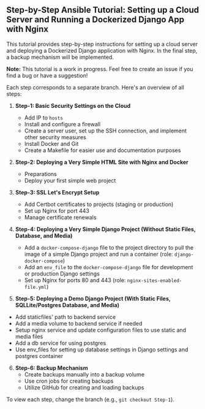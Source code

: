 ## Step-by-Step Ansible Tutorial: Setting up a Cloud Server and Running a Dockerized Django App with Nginx

This tutorial provides step-by-step instructions for setting up a cloud server and deploying a Dockerized Django application with Nginx. In the final step, a backup mechanism will be implemented.

**Note:** This tutorial is a work in progress. Feel free to create an issue if you find a bug or have a suggestion!

Each step corresponds to a separate branch. Here's an overview of all steps:

1. **Step-1: Basic Security Settings on the Cloud**
   - Add IP to `hosts`
   - Install and configure a firewall
   - Create a server user, set up the SSH connection, and implement other security measures
   - Install Docker and Git
   - Create a Makefile for easier use and documentation purposes

2. **Step-2: Deploying a Very Simple HTML Site with Nginx and Docker**
   - Preparations
   - Deploy your first simple web project

3. **Step-3: SSL Let's Encrypt Setup**
   - Add Certbot certificates to projects (staging or production)
   - Set up Nginx for port 443
   - Manage certificate renewals

4. **Step-4: Deploying a Very Simple Django Project (Without Static Files, Database, and Media)**
   - Add a `docker-compose-django` file to the project directory to pull the image of a simple Django project and run a container (role: `django-docker-compose`)
   - Add an `env_file` to the `docker-compose-django` file for development or production Django settings
   - Set up Nginx for ports 80 and 443 (role: `nginx-sites-enabled-file.yml`)

5. **Step-5: Deploying a Demo Django Project (With Static Files, SQLLite/Postgres Database, and Media)**
  - Add staticfiles' path to backend service
  - Add a media volume to backend service if needed
  - Setup nginx service and update configuration files to use static and media files
  - Add a db service for using postgres
  - Use env_files for setting up database settings in Django settings and postgres container

6. **Step-6: Backup Mechanism**
   - Create backups manually into a backup volume
   - Use cron jobs for creating backups
   - Utilize GitHub for creating and loading backups

To view each step, change the branch (e.g., `git checkout Step-1`).
